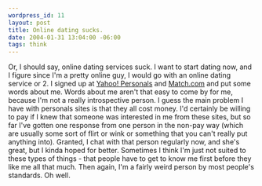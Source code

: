 ```yaml
--- 
wordpress_id: 11
layout: post
title: Online dating sucks.
date: 2004-01-31 13:04:00 -06:00
tags: think
---
```

Or, I should say, online dating services suck.  I want to start dating now, and I figure since I'm a pretty online guy, I would go with an online dating service or 2.  I signed up at <a href="http://personals.yahoo.com">Yahoo! Personals</a> and <a href="http://www.match.com">Match.com</a> and put some words about me.  Words about me aren't that easy to come by for me, because I'm not a really introspective person.  I guess the main problem I have with personals sites is that they all cost money.  I'd certainly be willing to pay if I knew that someone was interested in me from these sites, but so far I've gotten one response from one person in the non-pay way (which are usually some sort of flirt or wink or something that you can't really put anything into).  Granted, I chat with that person regularly now, and she's great, but I kinda hoped for better.  Sometimes I think I'm just not suited to these types of things - that people have to get to know me first before they like me all that much.  Then again, I'm a fairly weird person by most people's standards. Oh well.
